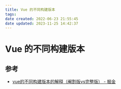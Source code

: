 ```yaml
---
title: Vue 的不同构建版本
tags: 
date created: 2022-06-23 21:55:45
date updated: 2023-11-25 14:42:37
---
```


# Vue 的不同构建版本

## 参考

- [vue的不同构建版本的解释（阉割版vs完整版） - 掘金](https://juejin.cn/post/7043991342166310942)
